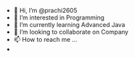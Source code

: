 - 👋 Hi, I’m @prachi2605
- 👀 I’m interested in Programming
- 🌱 I’m currently learning Advanced Java
- 💞️ I’m looking to collaborate on Company
- 📫 How to reach me ...
- 

<!---
prachi2605/prachi2605 is a ✨ special ✨ repository because its `README.md` (this file) appears on your GitHub profile.
You can click the Preview link to take a look at your changes.
--->
